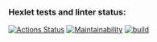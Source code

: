 ### Hexlet tests and linter status:
[![Actions Status](https://github.com/Herbaa/frontend-project-46/actions/workflows/hexlet-check.yml/badge.svg)](https://github.com/Herbaa/frontend-project-46/actions)
[![Maintainability](https://api.codeclimate.com/v1/badges/bcb10082c1b51b6742bd/maintainability)](https://codeclimate.com/github/Herbaa/frontend-project-46/maintainability)
[![build](https://github.com/Herbaa/frontend-project-46/actions/workflows/auto-tests.yml/badge.svg)](https://github.com/Herbaa/frontend-project-46/actions/workflows/auto-tests.yml)
